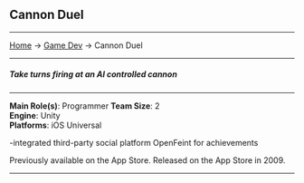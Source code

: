 ## Cannon Duel

---
[Home](/) -> [Game Dev](/game_dev) -> Cannon Duel

---
##### Take turns firing at an AI controlled cannon

---

**Main Role(s)**: Programmer
**Team Size**: 2
<br>
**Engine**: Unity
<br>
**Platforms**: iOS Universal
<br>

-integrated third-party social platform OpenFeint for achievements

Previously available on the App Store.
Released on the App Store in 2009.

---

